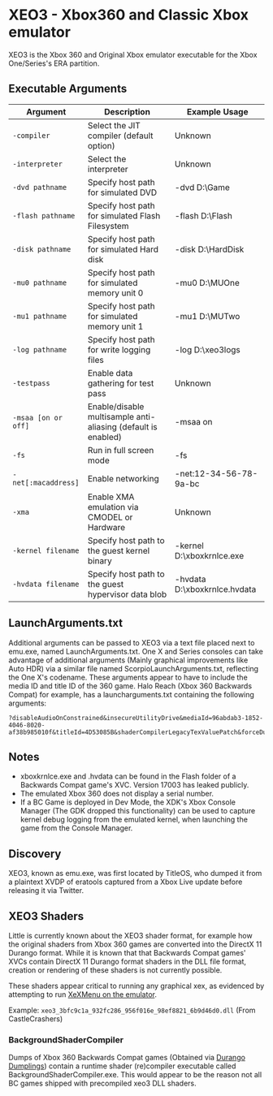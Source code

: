 # XEO3 - Xbox360 and Classic Xbox emulator
XEO3 is the Xbox 360 and Original Xbox emulator executable for the Xbox One/Series's ERA partition.

## Executable Arguments
| Argument         | Description                                       | Example Usage          |
|------------------|---------------------------------------------------|------------------------|
| `-compiler`      | Select the JIT compiler (default option)          | Unknown                |
| `-interpreter`   | Select the interpreter                            | Unknown                |
| `-dvd pathname`  | Specify host path for simulated DVD               | -dvd D:\Game           |
| `-flash pathname`| Specify host path for simulated Flash Filesystem  | -flash D:\Flash        |
| `-disk pathname` | Specify host path for simulated Hard disk         | -disk D:\HardDisk      |
| `-mu0 pathname`  | Specify host path for simulated memory unit 0     | -mu0 D:\MUOne          |
| `-mu1 pathname`  | Specify host path for simulated memory unit 1     | -mu1 D:\MUTwo          |
| `-log pathname`  | Specify host path for write logging files         | -log D:\xeo3logs       |
| `-testpass`      | Enable data gathering for test pass               | Unknown                |
| `-msaa [on or off]` | Enable/disable multisample anti-aliasing (default is enabled) | -msaa on|
| `-fs`            | Run in full screen mode                           | -fs                    |
| `-net[:macaddress]` | Enable networking                              | -net:12-34-56-78-9a-bc |
| `-xma`           | Enable XMA emulation via CMODEL or Hardware       | Unknown                |
| `-kernel filename` | Specify host path to the guest kernel binary    | -kernel D:\xboxkrnlce.exe|
| `-hvdata filename` | Specify host path to the guest hypervisor data blob | -hvdata D:\xboxkrnlce.hvdata |

## LaunchArguments.txt
Additional arguments can be passed to XEO3 via a text file placed next to emu.exe, named LaunchArguments.txt. One X and Series consoles can take advantage of additional arguments (Mainly graphical improvements like Auto HDR) via a similar file named ScorpioLaunchArguments.txt, reflecting the One X's codename. These arguments appear to have to include the media ID and title ID of the 360 game. Halo Reach (Xbox 360 Backwards Compat) for example, has a launcharguments.txt containing the following arguments:
```
?disableAudioOnConstrained&insecureUtilityDrive&mediaId=96abdab3-1852-4046-8020-af38b985010f&titleId=4D53085B&shaderCompilerLegacyTexValuePatch&forceDurangoGammaRamp
```

## Notes
* xboxkrnlce.exe and .hvdata can be found in the Flash folder of a Backwards Compat game's XVC. Version 17003 has leaked publicly.
* The emulated Xbox 360 does not display a serial number.
* If a BC Game is deployed in Dev Mode, the XDK's Xbox Console Manager (The GDK dropped this functionality) can be used to capture kernel debug logging from the emulated kernel, when launching the game from the Console Manager.

## Discovery
XEO3, known as emu.exe, was first located by TitleOS, who dumped it from a plaintext XVDP of eratools captured from a Xbox Live update before releasing it via Twitter.

## XEO3 Shaders
Little is currently known about the XEO3 shader format, for example how the original shaders from Xbox 360 games are converted into the DirectX 11 Durango format. While it is known that that Backwards Compat games' XVCs contain DirectX 11 Durango format shaders in the DLL file format, creation or rendering of these shaders is not currently possible. 

These shaders appear critical to running any graphical xex, as evidenced by attempting to run [XeXMenu on the emulator](https://web.archive.org/web/20210414133418/https://twitter.com/XB1_HexDecimal/status/1382326180490010630). 

Example: `xeo3_3bfc9c1a_932fc286_956f016e_98ef8821_6b9d46d0.dll` (From CastleCrashers)

### BackgroundShaderCompiler
Dumps of Xbox 360 Backwards Compat games (Obtained via [Durango Dumplings](https://xboxoneresearch.github.io/games/2024/05/15/xbox-dump-games.html)) contain a runtime shader (re)compiler executable called BackgroundShaderCompiler.exe. This would appear to be the reason not all BC games shipped with precompiled xeo3 DLL shaders.
